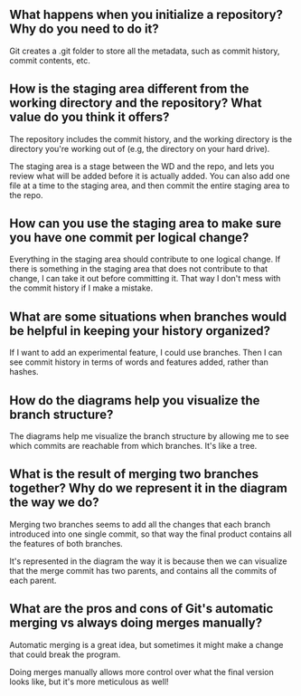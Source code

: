 ## What happens when you initialize a repository? Why do you need to do it? ##

Git creates a .git folder to store all the metadata, such as commit history, commit contents, etc.

## How is the staging area different from the working directory and the repository? What value do you think it offers?

The repository includes the commit history, and the working directory is the directory you're working out of (e.g, the directory on your hard drive).

The staging area is a stage between the WD and the repo, and lets you review what will be added before it is actually added. You can also add one file at a time to the staging area, and then commit the entire staging area to the repo.

## How can you use the staging area to make sure you have one commit per logical change? ##

Everything in the staging area should contribute to one logical change. If there is something in the staging area that does not contribute to that change, I can take it out before committing it. That way I don't mess with the commit history if I make a mistake.

## What are some situations when branches would be helpful in keeping your history organized? ##

If I want to add an experimental feature, I could use branches. Then I can see commit history in terms of words and features added, rather than hashes.

## How do the diagrams help you visualize the branch structure? ## 

The diagrams help me visualize the branch structure by allowing me to see which commits are reachable from which branches. It's like a tree.

## What is the result of merging two branches together? Why do we represent it in the diagram the way we do? ##

Merging two branches seems to add all the changes that each branch introduced into one single commit, so that way the final product contains all the features of both branches.

It's represented in the diagram the way it is because then we can visualize that the merge commit has two parents, and contains all the commits of each parent.

## What are the pros and cons of Git's automatic merging vs always doing merges manually? ##

Automatic merging is a great idea, but sometimes it might make a change that could break the program. 

Doing merges manually allows more control over what the final version looks like, but it's more meticulous as well!
